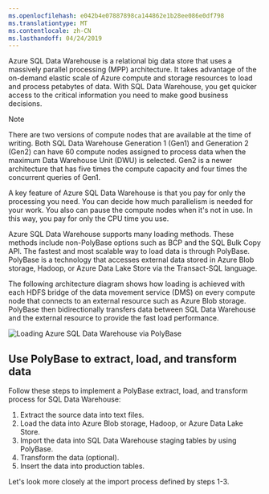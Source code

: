 ```yaml
---
ms.openlocfilehash: e042b4e07887898ca144862e1b28ee086e0df798
ms.translationtype: MT
ms.contentlocale: zh-CN
ms.lasthandoff: 04/24/2019
---
```

Azure SQL Data Warehouse is a relational big data store that uses a massively parallel processing (MPP) architecture. It takes advantage of the on-demand elastic scale of Azure compute and storage resources to load and process petabytes of data. With SQL Data Warehouse, you get quicker access to the critical information you need to make good business decisions.

> [!NOTE]
> There are two versions of compute nodes that are available at the time of writing. Both SQL Data Warehouse Generation 1 (Gen1) and Generation 2 (Gen2) can have 60 compute nodes assigned to process data when the maximum Data Warehouse Unit (DWU) is selected. Gen2 is a newer architecture that has five times the compute capacity and four times the concurrent queries of Gen1.

A key feature of Azure SQL Data Warehouse is that you pay for only the processing you need. You can decide how much parallelism is needed for your work. You also can pause the compute nodes when it's not in use. In this way, you pay for only the CPU time you use.

Azure SQL Data Warehouse supports many loading methods. These methods include non-PolyBase options such as BCP and the SQL Bulk Copy API. The fastest and most scalable way to load data is through PolyBase. PolyBase is a technology that accesses external data stored in Azure Blob storage, Hadoop, or Azure Data Lake Store via the Transact-SQL language.

The following architecture diagram shows how loading is achieved with each HDFS bridge of the data movement service (DMS) on every compute node that connects to an external resource such as Azure Blob storage. PolyBase then bidirectionally transfers data between SQL Data Warehouse and the external resource to provide the fast load performance.

![Loading Azure SQL Data Warehouse via PolyBase](../media/2-load-azure-dw-via-polybase.png)

## <a name="use-polybase-to-extract-load-and-transform-data"></a>Use PolyBase to extract, load, and transform data

Follow these steps to implement a PolyBase extract, load, and transform process for SQL Data Warehouse:

1. Extract the source data into text files.
2. Load the data into Azure Blob storage, Hadoop, or Azure Data Lake Store.
3. Import the data into SQL Data Warehouse staging tables by using PolyBase.
4. Transform the data (optional).
5. Insert the data into production tables.

Let's look more closely at the import process defined by steps 1-3.
